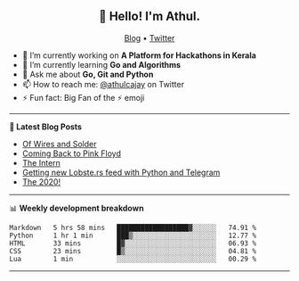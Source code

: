 <h2 align="center">👋 Hello! I'm Athul.</h2>
<p align="center">
  <a href="https://blog.athulcyriac.xyz">Blog</a> •
  <a href="https://twitter.com/athulcajay">Twitter</a>
</p>


- 🔭 I’m currently working on **A Platform for Hackathons in Kerala**
- 🌱 I’m currently learning **Go and Algorithms**
- 💬 Ask me about **Go, Git and Python**
- 📫 How to reach me: [@athulcajay](https://twitter.com/athulcajay) on Twitter
- ⚡ Fun fact: Big Fan of the :zap: emoji

-------

**📝 Latest Blog Posts**

<!-- BLOG-POST-LIST:START -->
- [Of Wires and Solder](https://blog.athulcyriac.xyz/blog/macropad/)
- [Coming Back to Pink Floyd](https://blog.athulcyriac.xyz/blog/pink-floyd/)
- [The Intern](https://blog.athulcyriac.xyz/blog/frappe-internship/)
- [Getting new Lobste.rs feed with Python and Telegram](https://blog.athulcyriac.xyz/blog/lobsters_feed/)
- [The 2020!](https://blog.athulcyriac.xyz/blog/2020/)
<!-- BLOG-POST-LIST:END -->

-------

📊 **Weekly development breakdown**
<!--START_SECTION:waka-->
```text
Markdown   5 hrs 58 mins   ██████████████████▓░░░░░░   74.91 % 
Python     1 hr 1 min      ███▒░░░░░░░░░░░░░░░░░░░░░   12.77 % 
HTML       33 mins         █▓░░░░░░░░░░░░░░░░░░░░░░░   06.93 % 
CSS        23 mins         █▒░░░░░░░░░░░░░░░░░░░░░░░   04.81 % 
Lua        1 min           ░░░░░░░░░░░░░░░░░░░░░░░░░   00.29 % 
```
<!--END_SECTION:waka-->

-------
